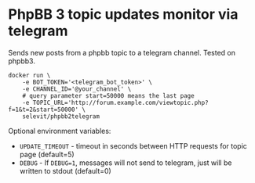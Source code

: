 # PhpBB 3 topic updates monitor via telegram

Sends new posts from a phpbb topic to a telegram channel.
Tested on phpbb3.

```
docker run \
    -e BOT_TOKEN='<telegram_bot_token>' \
    -e CHANNEL_ID='@your_channel' \
    # query parameter start=50000 means the last page
    -e TOPIC_URL='http://forum.example.com/viewtopic.php?f=1&t=2&start=50000' \
    selevit/phpbb2telegram
```

Optional environment variables:

- `UPDATE_TIMEOUT` - timeout in seconds between HTTP requests for topic page (default=5)
- `DEBUG` - If `DEBUG=1`, messages will not send to telegram, just will be written to stdout (default=0)
